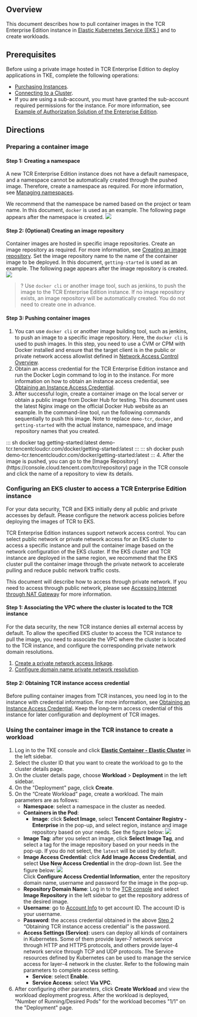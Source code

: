 ## Overview

This document describes how to pull container images in the TCR Enterprise Edition instance in [Elastic Kubernetes Service (EKS )](https://intl.cloud.tencent.com/document/product/457/41709) and to create workloads.


## Prerequisites


Before using a private image hosted in TCR Enterprise Edition to deploy applications in TKE, complete the following operations:

- [Purchasing Instances](https://intl.cloud.tencent.com/document/product/1051/39088).
- [Connecting to a Cluster](https://intl.cloud.tencent.com/document/product/457/34048).
- If you are using a sub-account, you must have granted the sub-account required permissions for the instance. For more information, see [Example of Authorization Solution of the Enterprise Edition](https://intl.cloud.tencent.com/document/product/1051/37248).



## Directions

### Preparing a container image


#### Step 1: Creating a namespace

A new TCR Enterprise Edition instance does not have a default namespace, and a namespace cannot be automatically created through the pushed image. Therefore, create a namespace as required. For more information, see [Managing namespaces](https://intl.cloud.tencent.com/document/product/1051/35487).

We recommend that the namespace be named based on the project or team name. In this document, `docker` is used as an example. The following page appears after the namespace is created.
![](https://main.qcloudimg.com/raw/a28fba305ce10d5b5171bd8784858b1d.png)        



#### Step 2: (Optional) Creating an image repository

Container images are hosted in specific image repositories. Create an image repository as required. For more information, see [Creating an image repository](https://intl.cloud.tencent.com/document/product/1051/35488). Set the image repository name to the name of the container image to be deployed. In this document, `getting-started` is used as an example. The following page appears after the image repository is created.
![](https://main.qcloudimg.com/raw/dcdb8203395941831ca08c415c5b5544.png)       

>? Use `docker cli` or another image tool, such as jenkins, to push the image to the TCR Enterprise Edition instance. If no image repository exists, an image repository will be automatically created. You do not need to create one in advance.



#### Step 3: Pushing container images



1. You can use `docker cli` or another image building tool, such as jenkins, to push an image to a specific image repository. Here, the `docker cli` is used to push images. In this step, you need to use a CVM or CPM with Docker installed and ensure that the target client is in the public or private network access allowlist defined in [Network Access Control Overview](https://intl.cloud.tencent.com/document/product/1051/35490).
2. Obtain an access credential for the TCR Enterprise Edition instance and run the Docker Login command to log in to the instance. For more information on how to obtain an instance access credential, see [Obtaining an Instance Access Credential](https://intl.cloud.tencent.com/document/product/1051/37253).
3. After successful login, create a container image on the local server or obtain a public image from Docker Hub for testing.
This document uses the latest Nginx image on the official Docker Hub website as an example. In the command-line tool, run the following commands sequentially to push this image. Note to replace `demo-tcr`, `docker`, and `getting-started` with the actual instance, namespace, and image repository names that you created.
<dx-codeblock>
:::  sh
docker tag getting-started:latest demo-tcr.tencentcloudcr.com/docker/getting-started:latest
:::
</dx-codeblock>
<dx-codeblock>
:::  sh
docker push demo-tcr.tencentcloudcr.com/docker/getting-started:latest
:::
</dx-codeblock>
4. After the image is pushed, you can go to the [Image Repository](https://console.cloud.tencent.com/tcr/repository) page in the TCR console and click the name of a repository to view its details.






### Configuring an EKS cluster to access a TCR Enterprise Edition instance



For your data security, TCR and EKS initially deny all public and private accesses by default. Please configure the network access policies before deploying the images of TCR to EKS.



TCR Enterprise Edition instances support network access control. You can select public network or private network access for an EKS cluster to access a specific instance and pull the container image based on the network configuration of the EKS cluster. If the EKS cluster and TCR instance are deployed in the same region, we recommend that the EKS cluster pull the container image through the private network to accelerate pulling and reduce public network traffic costs.

This document will describe how to access through private network. If you need to access through public network, please see [Accessing Internet through NAT Gateway](https://intl.cloud.tencent.com/document/product/457/38369) for more information.






#### Step 1: Associating the VPC where the cluster is located to the TCR instance



For the data security, the new TCR instance denies all external access by default. To allow the specified EKS cluster to access the TCR instance to pull the image, you need to associate the VPC where the cluster is located to the TCR instance, and configure the corresponding private network domain resolutions.



1. [Create a private network access linkage](https://intl.cloud.tencent.com/document/product/1051/35492).
2. [Configure domain name private network resolution](https://intl.cloud.tencent.com/document/product/1051/35492).





#### Step 2: Obtaining TCR instance access credential[](id:step2)



Before pulling container images from TCR instances, you need log in to the instance with credential information. For more information, see [Obtaining an Instance Access Credential](https://intl.cloud.tencent.com/document/product/1051/37253). Keep the long-term access credential of this instance for later configuration and deployment of TCR images.





### Using the container image in the TCR instance to create a workload



1. Log in to the TKE console and click **[Elastic Container - Elastic Cluster](https://console.cloud.tencent.com/tke2/ecluster?rid=19)** in the left sidebar.
2. Select the cluster ID that you want to create the workload to go to the cluster details page.
3. On the cluster details page, choose **Workload** > **Deployment** in the left sidebar.
4. On the "Deployment" page, click **Create**.
5. On the “Create Workload” page, create a workload. The main parameters are as follows:
	- **Namespace**: select a namespace in the cluster as needed.
	- **Containers in the Pod**:
		- **Image**: click **Select Image**, select **Tencent Container Registry - Enterprise** in the pop-up, and select region, instance and image repository based on your needs. See the figure below:
	![](https://main.qcloudimg.com/raw/ca9b67d0d180e42fb08b17202cbb685b.png)    
	- **Image Tag**: after you select an image, click **Select Image Tag**, and select a tag for the image repository based on your needs in the pop-up. If you do not select, the `latest` will be used by default.
	- **Image Access Credential**: click **Add Image Access Credential**, and select **Use New Access Credential** in the drop-down list. See the figure below:
	![](https://main.qcloudimg.com/raw/ea875f129af582942cc01bacd9c17376.png)      
	Click **Configure Access Credential Information**, enter the repository domain name, username and password for the image in the pop-up.
	- **Repository Domain Name**: Log in to the [TCR console](https://console.cloud.tencent.com/tcr) and select **Image Repository** in the left sidebar to get the repository address of the desired image.
	- **Username**: go to [Account Info](https://console.cloud.tencent.com/developer) to get account ID. The account ID is your username.
	- **Password**: the access credential obtained in the above [Step 2](#step2) “Obtaining TCR instance access credential” is the password.
	- **Access Settings (Service)**: users can deploy all kinds of containers in Kubernetes. Some of them provide layer-7 network service through HTTP and HTTPS protocols, and others provide layer-4 network service through TCP and UDP protocols. The Service resources defined by Kubernetes can be used to manage the service access for layer-4 network in the cluster. Refer to the following main parameters to complete access setting.
		- **Service**: select **Enable**.
		- **Service Access**: select **Via VPC**.
6. After configuring other parameters, click **Create Workload** and view the workload deployment progress.
After the workload is deployed, "Number of Running/Desired Pods" for the workload becomes "1/1" on the "Deployment" page.   
